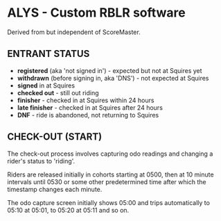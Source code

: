# ALYS - Custom RBLR software

Derived from but independent of ScoreMaster.

## ENTRANT STATUS
- **registered** (aka 'not signed in') - expected but not at Squires yet
- **withdrawn** (before signing in, aka 'DNS') - not expected at Squires
- **signed** in at Squires
- **checked out** - still out riding
- **finisher** - checked in at Squires within 24 hours
- **late finisher** - checked in at Squires after 24 hours
- **DNF** - ride is abandoned, not returning to Squires

## CHECK-OUT (START)
The check-out process involves capturing odo readings and changing a rider's status to 'riding'.

Riders are released initially in cohorts starting at 0500, then at 10 minute intervals until 0530 or some other predetermined time after which the timestamp changes each minute.

The odo capture screen initially shows 05:00 and trips automatically to 05:10 at 05:01, to 05:20 at 05:11 and so on.